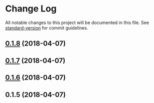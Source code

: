 # Change Log

All notable changes to this project will be documented in this file. See [standard-version](https://github.com/conventional-changelog/standard-version) for commit guidelines.

<a name="0.1.8"></a>
## [0.1.8](/compare/v0.1.7...v0.1.8) (2018-04-07)



<a name="0.1.7"></a>
## [0.1.7](/compare/v0.1.6...v0.1.7) (2018-04-07)



<a name="0.1.6"></a>
## [0.1.6](/compare/v0.1.5...v0.1.6) (2018-04-07)



<a name="0.1.5"></a>
## 0.1.5 (2018-04-07)
